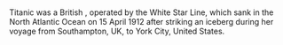 #
 Titanic was a British , operated by the White Star Line, which sank in the North Atlantic Ocean on 15 April 1912 after striking an iceberg during her  voyage from Southampton, UK, to  York City, United States. 
